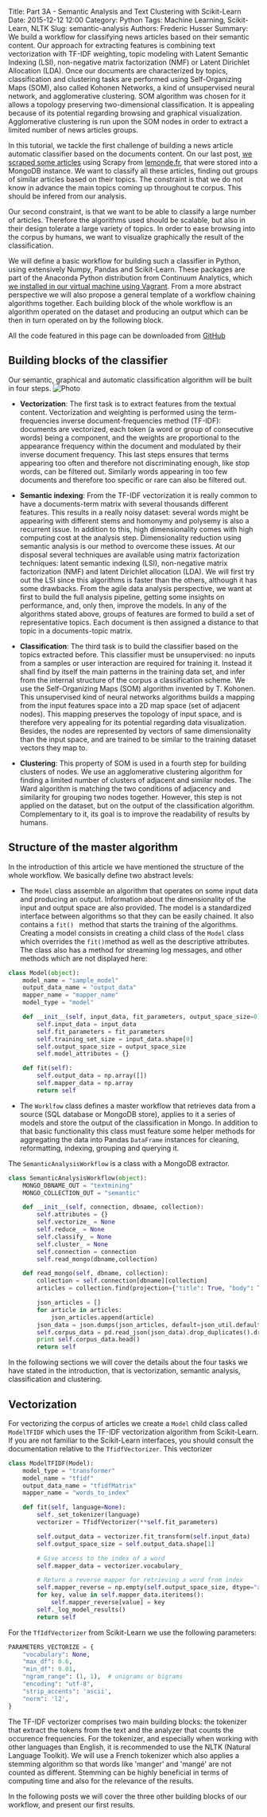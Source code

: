 Title: Part 3A - Semantic Analysis and Text Clustering with Scikit-Learn
Date: 2015-12-12 12:00
Category: Python
Tags: Machine Learning, Scikit-Learn, NLTK
Slug: semantic-analysis
Authors: Frederic Husser
Summary: We build a workflow for classifying news articles based on their semantic content. Our approach for extracting features is combining text vectorization with TF-IDF weighting, topic modeling with Latent Semantic Indexing (LSI), non-negative matrix factorization (NMF) or Latent Dirichlet Allocation (LDA). Once our documents are characterized by topics, classification and clustering tasks are performed using Self-Organizing Maps (SOM), also called Kohonen Networks, a kind of unsupervised neural network, and agglomerative clustering. SOM algorithm was chosen for it allows a topology preserving two-dimensional classification. It is appealing because of its potential regarding browsing and graphical visualization. Agglomerative clustering is run upon the SOM nodes in order to extract a limited number of news articles groups.

In this tutorial, we tackle the first challenge of building a news article automatic classifier based on the documents content. On our last post, [we scraped some articles]({filename}Prog_Part2.md) using Scrapy from [lemonde.fr](http://www.lemonde.fr), that were stored into a MongoDB instance. We want to classify all these articles, finding out groups of similar articles based on their topics. The constraint is that we do not know in advance the main topics coming up throughout te corpus. This should be infered from our analysis. 

Our second constraint, is that we want to be able to classify a large number of articles. Therefore the algorithms used should be scalable, but also in their design tolerate a large variety of topics. In order to ease browsing into the corpus by humans, we want to visualize graphically the result of the classification.

We will define a basic workflow for building such a classifier in Python, using extensively Numpy, Pandas and Scikit-Learn. These packages are part of the Anaconda Python distribution from Continuum Analytics, which [we installed in our virtual machine using Vagrant]({filename}Prog_Part1.md). From a more abstract perspective we will also propose a general template of a workflow chaining algorithms together. Each building block of the whole workflow is an algorithm operated on the dataset and producing an output which can be then in turn operated on by the following block.

All the code featured in this page can be downloaded from [GitHub](https://github.com/fredhusser/collective-intelligence)


## Building blocks of the classifier


Our semantic, graphical and automatic classification algorithm will be built in four steps.
![Photo]({attach}workflow_v1.png)

+ **Vectorization**: The first task is to extract features from the textual content. Vectorization and weighting is performed using the term-frequencies inverse document-frequencies method (TF-IDF): documents are vectorized, each token (a word or group of consecutive words) being a component, and the weights are proportional to the appearance frequency within the document and modulated by their inverse document frequency. This last steps ensures that terms appearing too often and therefore not discriminating enough, like stop words, can be filtered out. Similarly words appearing in too few documents and therefore too specific or rare can also be filtered out.

+ **Semantic indexing**: From the TF-IDF vectorization it is really common to have a documents-term matrix with several thousands different features. This results in a really noisy dataset: several words might be appearing with different stems and homonymy and polysemy is also a recurrent issue. In addition to this, high dimensionality comes with high computing cost at the analysis step. Dimensionality reduction using semantic analysis is our method to overcome these issues. At our disposal several techniques are available using matrix factorization techniques: latent semantic indexing (LSI), non-negative matrix factorization (NMF) and latent Dirichlet allocation (LDA). We will first try out the LSI since this algorithms is faster than the others, although it has some drawbacks. From the agile data analysis perspective, we want at first to build the full analysis pipeline, getting some insights on performance, and, only then, improve the models. In any of the algorithms stated above, groups of features are formed to build a set of representative topics. Each document is then assigned a distance to that topic in a documents-topic matrix.

+ **Classification**: The third task is to build the classifier based on the topics extracted before. This classifier must be unsupervised: no inputs from a samples or user interaction are required for training it. Instead it shall find by itself the main patterns in the training data set, and infer from the internal structure of the corpus a classification scheme. We use the Self-Organizing Maps (SOM) algorithm invented by T. Kohonen. This unsupervised kind of neural networks algorithms builds a mapping from the input features space into a 2D map space (set of adjacent nodes). This mapping preserves the topology of input space, and is therefore very appealing for its potential regarding data visualization. Besides, the nodes are represented by vectors of same dimensionality than the input space, and are trained to be similar to the training dataset vectors they map to.

+ **Clustering**: This property of SOM is used in a fourth step for building clusters of nodes. We use an agglomerative clustering algorithm for finding a limited number of clusters of adjacent and similar nodes. The Ward algorithm is matching the two conditions of adjacency and similarity for grouping two nodes together. However, this step is not applied on the dataset, but on the output of the classification algorithm. Complementary to it, its goal is to improve the readability of results by humans.


## Structure of the master algorithm

In the introduction of this article we have mentioned the structure of the whole workflow. We basically define two abstract levels:

+ The `Model` class assemble an algorithm that operates on some input data and producing an output. Information about the dimensionality of the input and output space are also provided. The model is a standardized interface between algorithms so that they can be easily chained. It also contains a `fit() ` method that starts the training of the algorithms. Creating a model consists in creating a child class of the `Model` class which overrides the `fit()`method as well as the descriptive attributes. The class also has a method for streaming log messages, and other methods which are not displayed here:

```python
class Model(object):
    model_name = "sample_model"
    output_data_name = "output_data"
    mapper_name = "mapper_name"
    model_type = "model"

    def __init__(self, input_data, fit_parameters, output_space_size=0):
        self.input_data = input_data
        self.fit_parameters = fit_parameters
        self.training_set_size = input_data.shape[0]
        self.output_space_size = output_space_size
        self.model_attributes = {}

    def fit(self):
        self.output_data = np.array([])
        self.mapper_data = np.array
        return self
```

+ The `Worklfow` class defines a master workflow that retrieves data from a source (SQL database or MongoDB store), applies to it a series of models and store the output of the classification in Mongo. In addition to that basic functionality this class must feature some helper methods for aggregating the data into Pandas `DataFrame` instances for cleaning, reformatting, indexing, grouping and querying it.

The `SemanticAnalysisWorkflow` is a class with a MongoDB extractor.

```python 
class SemanticAnalysisWorkflow(object):
    MONGO_DBNAME_OUT = "textmining"
    MONGO_COLLECTION_OUT = "semantic"

    def __init__(self, connection, dbname, collection):
        self.attributes = {}
        self.vectorize_ = None
        self.reduce_ = None
        self.classify_ = None
        self.cluster_ = None
        self.connection = connection
        self.read_mongo(dbname,collection)

    def read_mongo(self, dbname, collection):
        collection = self.connection[dbname][collection]
        articles = collection.find(projection={"title": True, "body": True, "_id": False})

        json_articles = []
        for article in articles:
            json_articles.append(article)
        json_data = json.dumps(json_articles, default=json_util.default)
        self.corpus_data = pd.read_json(json_data).drop_duplicates().dropna()
        print self.corpus_data.head()
        return self
```

In the following sections we will cover the details about the four tasks we have stated in the introduction, that is vectorization, semantic analysis, classification and clustering.
 
## Vectorization

For vectorizing the corpus of articles we create a `Model` child class called `ModelTFIDF` which uses the TF-IDF vectorization algorithm from Scikit-Learn. If you are not familiar to the Scikit-Learn interfaces, you should consult the documentation relative to the `TfidfVectorizer`. This vectorizer

```python
class ModelTFIDF(Model):
    model_type = "transformer"
    model_name = "tfidf"
    output_data_name = "tfidfMatrix"
    mapper_name = "words_to_index"

    def fit(self, language=None):
        self._set_tokenizer(language)
        vectorizer = TfidfVectorizer(**self.fit_parameters)

        self.output_data = vectorizer.fit_transform(self.input_data)
        self.output_space_size = self.output_data.shape[1]

        # Give access to the index of a word
        self.mapper_data = vectorizer.vocabulary_

        # Return a reverse mapper for retrieving a word from index
        self.mapper_reverse = np.empty(self.output_space_size, dtype="a30")
        for key, value in self.mapper_data.iteritems():
            self.mapper_reverse[value] = key
        self._log_model_results()
        return self

```

For the `TfIdfVectorizer` from Scikit-Learn we use the following parameters:

```python
PARAMETERS_VECTORIZE = {
    "vocabulary": None,
    "max_df": 0.6,
    "min_df": 0.01,
    "ngram_range": (1, 1),  # unigrams or bigrams
    "encoding": "utf-8",
    "strip_accents": 'ascii',
    "norm": 'l2',
}
```

The TF-IDF vectorizer comprises two main building blocks: the tokenizer that extract the tokens from the text and the analyzer that counts the occurence frequencies. For the tokenizer, and especially when working with other languages than English, it is recommended to use the NLTK (Natural Language Toolkit). We will use a French tokenizer which also applies a stemming algorithm so that words like 'manger' and 'mangé' are not counted as different. Stemming can be highly beneficial in terms of computing time and also for the relevance of the results.

In the following posts we will cover the three other building blocks of our workflow, and present our first results.
